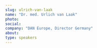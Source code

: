 ```yaml
---
slug: ulrich-van-laak
name: "Dr. med. Urlich van Laak"
photo:
social:
company: "DAN Europe, Director Germany"
about:
type: speakers
---
```



